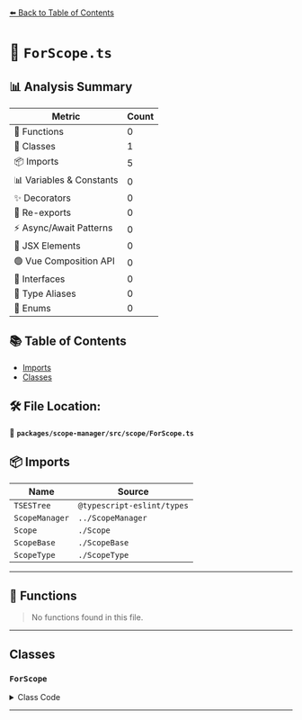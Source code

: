 [⬅️ Back to Table of Contents](../../../../index.md)

# 📄 `ForScope.ts`

## 📊 Analysis Summary

| Metric | Count |
|--------|-------|
| 🔧 Functions | 0 |
| 🧱 Classes | 1 |
| 📦 Imports | 5 |
| 📊 Variables & Constants | 0 |
| ✨ Decorators | 0 |
| 🔄 Re-exports | 0 |
| ⚡ Async/Await Patterns | 0 |
| 💠 JSX Elements | 0 |
| 🟢 Vue Composition API | 0 |
| 📐 Interfaces | 0 |
| 📑 Type Aliases | 0 |
| 🎯 Enums | 0 |

## 📚 Table of Contents

- [Imports](#imports)
- [Classes](#classes)

## 🛠️ File Location:
📂 **`packages/scope-manager/src/scope/ForScope.ts`**

## 📦 Imports

| Name | Source |
|------|--------|
| `TSESTree` | `@typescript-eslint/types` |
| `ScopeManager` | `../ScopeManager` |
| `Scope` | `./Scope` |
| `ScopeBase` | `./ScopeBase` |
| `ScopeType` | `./ScopeType` |


---

## 🔧 Functions

> No functions found in this file.


---

## Classes

### `ForScope`

<details><summary>Class Code</summary>

```ts
export class ForScope extends ScopeBase<
  ScopeType.for,
  TSESTree.ForInStatement | TSESTree.ForOfStatement | TSESTree.ForStatement,
  Scope
> {
  constructor(
    scopeManager: ScopeManager,
    upperScope: ForScope['upper'],
    block: ForScope['block'],
  ) {
    super(scopeManager, ScopeType.for, upperScope, block, false);
  }
}
```
</details>


---